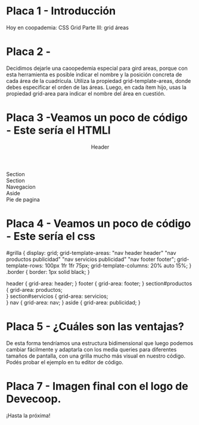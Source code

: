 # Placa 1 - Introducción
Hoy en coopademia: CSS Grid Parte III: grid áreas

# Placa 2 -
Decidimos dejarle una caoopedemia especial para gird areas, porque con esta herramienta es posible indicar el nombre y la posición concreta de cada área de la cuadrícula. Utiliza la propiedad grid-template-areas, donde debes especificar el orden de las áreas. Luego, en cada ítem hijo, usas la propiedad grid-area para indicar el nombre del área en cuestión.



# Placa 3 -Veamos un poco de código - Este sería el HTMLl 


<div id="grilla">
 	<header class="border">Header</header>
 	<section id="productos" class="border">Section</section>
 	<section id="servicios" class="border">Section</section>
 	<nav class="border">Navegacion</nav>
 	<aside class="border">Aside</aside>
 	<footer class="border">Pie de pagina</footer>
</div>


# Placa 4 - Veamos un poco de código - Este sería el css

#grilla {
   display: grid;
   grid-template-areas:
     "nav header header"
     "nav productos publicidad"
     "nav servicios publicidad"
     "nav footer footer";
   grid-template-rows: 100px 1fr 1fr 75px; 
   grid-template-columns: 20% auto 15%;
}
.border {
   border: 1px solid black;
}

header {
   grid-area: header;
}
footer {
   grid-area: footer;
}
section#productos {
   grid-area: productos;     
}
section#servicios {
   grid-area: servicios;     
}
nav {
   grid-area: nav;
}
aside {
   grid-area: publicidad;
}


# Placa 5 - ¿Cuáles son las ventajas? 
De esta forma tendríamos una estructura bidimensional que luego podemos cambiar fácilmente y adaptarla con los media queries para diferentes tamaños de pantalla, con una grilla mucho más visual en nuestro código. Podés probar el ejemplo en tu editor de código.

# Placa 7 - Imagen final con el logo de Devecoop.

¡Hasta la próxima!
